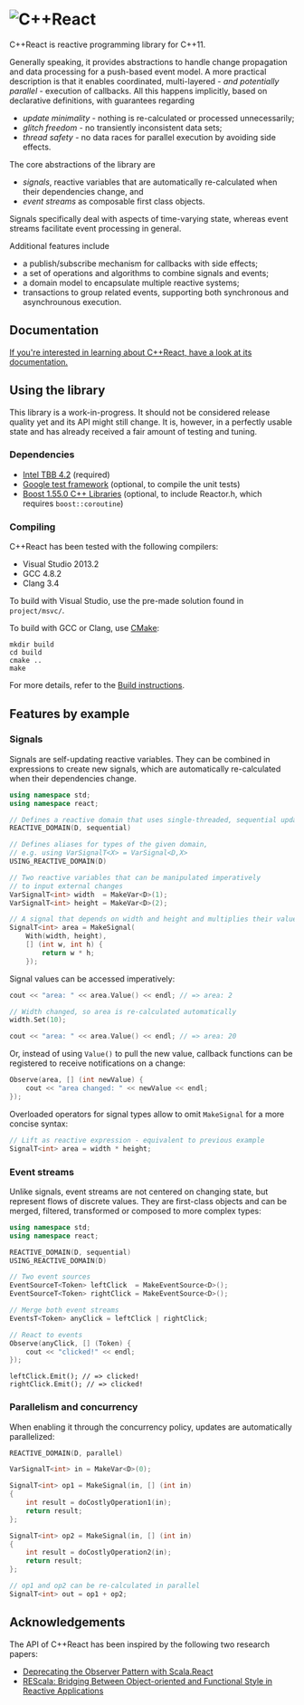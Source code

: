 # ![C++React](http://schlangster.github.io/cpp.react//media/logo_banner3.png)

C++React is reactive programming library for C++11.

Generally speaking, it provides abstractions to handle change propagation and data processing for a push-based event model.
A more practical description is that it enables coordinated, multi-layered - _and potentially parallel_ - execution of callbacks.
All this happens implicitly, based on declarative definitions, with guarantees regarding

- _update minimality_ - nothing is re-calculated or processed unnecessarily;
- _glitch freedom_ - no transiently inconsistent data sets;
- _thread safety_ - no data races for parallel execution by avoiding side effects.

The core abstractions of the library are

- _signals_, reactive variables that are automatically re-calculated when their dependencies change, and
- _event streams_ as composable first class objects.

Signals specifically deal with aspects of time-varying state, whereas event streams facilitate event processing in general.

Additional features include

- a publish/subscribe mechanism for callbacks with side effects;
- a set of operations and algorithms to combine signals and events;
- a domain model to encapsulate multiple reactive systems;
- transactions to group related events, supporting both synchronous and asynchrounous execution.


## Documentation

[If you're interested in learning about C++React, have a look at its documentation.](http://schlangster.github.io/cpp.react/)


## Using the library

This library is a work-in-progress. It should not be considered release quality yet and its API might still change.
It is, however, in a perfectly usable state and has already received a fair amount of testing and tuning.

### Dependencies

* [Intel TBB 4.2](https://www.threadingbuildingblocks.org/) (required)
* [Google test framework](https://code.google.com/p/googletest/) (optional, to compile the unit tests)
* [Boost 1.55.0 C++ Libraries](http://www.boost.org/) (optional, to include Reactor.h, which requires `boost::coroutine`)

### Compiling

C++React has been tested with the following compilers:

* Visual Studio 2013.2
* GCC 4.8.2
* Clang 3.4

To build with Visual Studio, use the pre-made solution found in `project/msvc/`.

To build with GCC or Clang, use [CMake](http://www.cmake.org/):
```
mkdir build
cd build
cmake ..
make
```

For more details, refer to the [Build instructions](https://github.com/schlangster/cpp.react/wiki/Build-instructions).


## Features by example

### Signals

Signals are self-updating reactive variables.
They can be combined in expressions to create new signals, which are automatically re-calculated when their dependencies change.

```C++
using namespace std;
using namespace react;

// Defines a reactive domain that uses single-threaded, sequential updating
REACTIVE_DOMAIN(D, sequential)

// Defines aliases for types of the given domain,
// e.g. using VarSignalT<X> = VarSignal<D,X>
USING_REACTIVE_DOMAIN(D)

// Two reactive variables that can be manipulated imperatively
// to input external changes
VarSignalT<int> width  = MakeVar<D>(1);
VarSignalT<int> height = MakeVar<D>(2);

// A signal that depends on width and height and multiplies their values
SignalT<int> area = MakeSignal(
    With(width, height),
    [] (int w, int h) {
        return w * h;
    });
```
Signal values can be accessed imperatively:
```C++
cout << "area: " << area.Value() << endl; // => area: 2

// Width changed, so area is re-calculated automatically
width.Set(10);

cout << "area: " << area.Value() << endl; // => area: 20
```

Or, instead of using `Value()` to pull the new value, callback functions can be registered to receive notifications on a change:
```C++
Observe(area, [] (int newValue) {
	cout << "area changed: " << newValue << endl;
});
```

Overloaded operators for signal types allow to omit `MakeSignal` for a more concise syntax:
```C++
// Lift as reactive expression - equivalent to previous example
SignalT<int> area = width * height;
```

### Event streams

Unlike signals, event streams are not centered on changing state, but represent flows of discrete values. 
They are first-class objects and can be merged, filtered, transformed or composed to more complex types:

```C++
using namespace std;
using namespace react;

REACTIVE_DOMAIN(D, sequential)
USING_REACTIVE_DOMAIN(D)

// Two event sources
EventSourceT<Token> leftClick  = MakeEventSource<D>();
EventSourceT<Token> rightClick = MakeEventSource<D>();

// Merge both event streams
EventsT<Token> anyClick = leftClick | rightClick;

// React to events
Observe(anyClick, [] (Token) {
    cout << "clicked!" << endl;
});
```
```
leftClick.Emit(); // => clicked!
rightClick.Emit(); // => clicked!
```

### Parallelism and concurrency

When enabling it through the concurrency policy, updates are automatically parallelized:

```C++
REACTIVE_DOMAIN(D, parallel)

VarSignalT<int> in = MakeVar<D>(0);

SignalT<int> op1 = MakeSignal(in, [] (int in)
{
    int result = doCostlyOperation1(in);
    return result;
};

SignalT<int> op2 = MakeSignal(in, [] (int in)
{
    int result = doCostlyOperation2(in);
    return result;
};

// op1 and op2 can be re-calculated in parallel
SignalT<int> out = op1 + op2;
```

## Acknowledgements

The API of C++React has been inspired by the following two research papers:

* [Deprecating the Observer Pattern with Scala.React](http://infoscience.epfl.ch/record/176887/files/DeprecatingObservers2012.pdf)
* [REScala: Bridging Between Object-oriented and Functional Style in Reactive Applications](http://www.stg.tu-darmstadt.de/media/st/research/rescala_folder/REScala-Bridging-The-Gap-Between-Object-Oriented-And-Functional-Style-In-Reactive-Applications.pdf)
